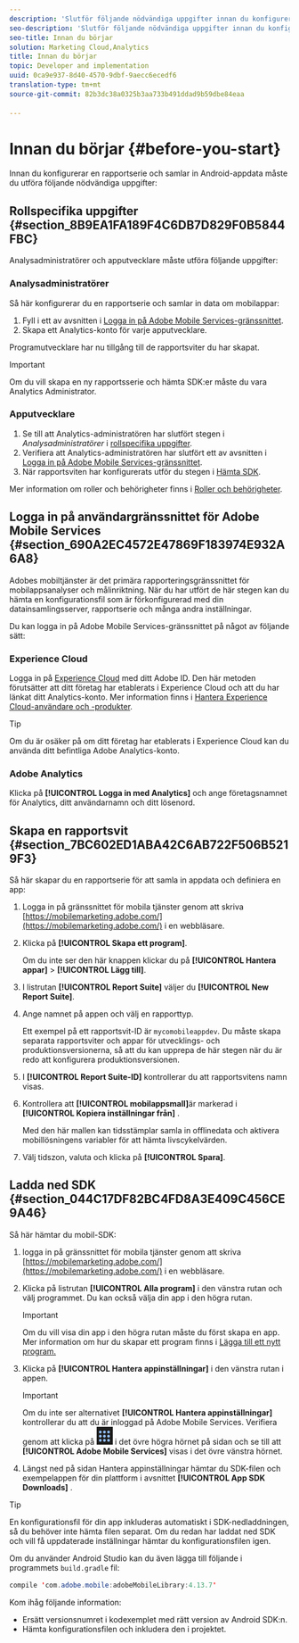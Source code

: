 ```yaml
---
description: 'Slutför följande nödvändiga uppgifter innan du konfigurerar en rapportsserie och samlar in Android-appdata: '
seo-description: 'Slutför följande nödvändiga uppgifter innan du konfigurerar en rapportsserie och samlar in Android-appdata: '
seo-title: Innan du börjar
solution: Marketing Cloud,Analytics
title: Innan du börjar
topic: Developer and implementation
uuid: 0ca9e937-8d40-4570-9dbf-9aecc6ecedf6
translation-type: tm+mt
source-git-commit: 82b3dc38a0325b3aa733b491ddad9b59dbe84eaa

---
```



# Innan du börjar {#before-you-start}

Innan du konfigurerar en rapportserie och samlar in Android-appdata måste du utföra följande nödvändiga uppgifter:

## Rollspecifika uppgifter {#section_8B9EA1FA189F4C6DB7D829F0B5844FBC}

Analysadministratörer och apputvecklare måste utföra följande uppgifter:

### Analysadministratörer

Så här konfigurerar du en rapportserie och samlar in data om mobilappar:

1. Fyll i ett av avsnitten i [Logga in på Adobe Mobile Services-gränssnittet](../getting-started/requirements.md#section_690A2EC4572E47869F183974E932A6A8).
1. Skapa ett Analytics-konto för varje apputvecklare.

Programutvecklare har nu tillgång till de rapportsviter du har skapat.

>[!IMPORTANT]
>
>Om du vill skapa en ny rapportsserie och hämta SDK:er måste du vara Analytics Administrator.

### Apputvecklare

1. Se till att Analytics-administratören har slutfört stegen i *Analysadministratörer* i [rollspecifika uppgifter](../getting-started/requirements.md#section_8B9EA1FA189F4C6DB7D829F0B5844FBC).
1. Verifiera att Analytics-administratören har slutfört ett av avsnitten i [Logga in på Adobe Mobile Services-gränssnittet](../getting-started/requirements.md#section_690A2EC4572E47869F183974E932A6A8).
1. När rapportsviten har konfigurerats utför du stegen i [Hämta SDK](../getting-started/requirements.md#section_044C17DF82BC4FD8A3E409C456CE9A46).

Mer information om roller och behörigheter finns i [Roller och behörigheter](/help/using/gs/c-mob-roles-and-permissions.md).

## Logga in på användargränssnittet för Adobe Mobile Services {#section_690A2EC4572E47869F183974E932A6A8}

Adobes mobiltjänster är det primära rapporteringsgränssnittet för mobilappsanalyser och målinriktning. När du har utfört de här stegen kan du hämta en konfigurationsfil som är förkonfigurerad med din datainsamlingsserver, rapportserie och många andra inställningar.

Du kan logga in på Adobe Mobile Services-gränssnittet på något av följande sätt:

### Experience Cloud

Logga in på [Experience Cloud](https://experiencecloud.adobe.com) med ditt Adobe ID. Den här metoden förutsätter att ditt företag har etablerats i Experience Cloud och att du har länkat ditt Analytics-konto. Mer information finns i [Hantera Experience Cloud-användare och -produkter](https://docs.adobe.com/content/help/en/core-services/interface/manage-users-and-products/admin-getting-started.html).

>[!TIP]
>
>Om du är osäker på om ditt företag har etablerats i Experience Cloud kan du använda ditt befintliga Adobe Analytics-konto.

### Adobe Analytics

Klicka på **[!UICONTROL Logga in med Analytics]** och ange företagsnamnet för Analytics, ditt användarnamn och ditt lösenord.

## Skapa en rapportsvit {#section_7BC602ED1ABA42C6AB722F506B5219F3}

Så här skapar du en rapportserie för att samla in appdata och definiera en app:

1. Logga in på gränssnittet för mobila tjänster genom att skriva [https://mobilemarketing.adobe.com/](https://mobilemarketing.adobe.com/) i en webbläsare.
1. Klicka på **[!UICONTROL Skapa ett program]**.

   Om du inte ser den här knappen klickar du på **[!UICONTROL Hantera appar]** > **[!UICONTROL Lägg till]**.

1. I listrutan **[!UICONTROL Report Suite]** väljer du **[!UICONTROL New Report Suite]**.

1. Ange namnet på appen och välj en rapporttyp.

   Ett exempel på ett rapportsvit-ID är `mycomobileappdev`. Du måste skapa separata rapportsviter och appar för utvecklings- och produktionsversionerna, så att du kan upprepa de här stegen när du är redo att konfigurera produktionsversionen.
1. I **[!UICONTROL Report Suite-ID]** kontrollerar du att rapportsvitens namn visas.
1. Kontrollera att **[!UICONTROL mobilappsmall]**&#x200B;är markerad i **[!UICONTROL Kopiera inställningar från]** .

   Med den här mallen kan tidsstämplar samla in offlinedata och aktivera mobillösningens variabler för att hämta livscykelvärden.

1. Välj tidszon, valuta och klicka på **[!UICONTROL Spara]**.

## Ladda ned SDK {#section_044C17DF82BC4FD8A3E409C456CE9A46}

Så här hämtar du mobil-SDK:

1. logga in på gränssnittet för mobila tjänster genom att skriva [https://mobilemarketing.adobe.com/](https://mobilemarketing.adobe.com/) i en webbläsare.
1. Klicka på listrutan **[!UICONTROL Alla program]** i den vänstra rutan och välj programmet.
Du kan också välja din app i den högra rutan.

   >[!IMPORTANT]
   >
   >Om du vill visa din app i den högra rutan måste du först skapa en app. Mer information om hur du skapar ett program finns i [Lägga till ett nytt program.](https://docs.adobe.com/content/help/en/mobile-services/using/manage-apps-ug/t-new-app.html)

1. Klicka på **[!UICONTROL Hantera appinställningar]** i den vänstra rutan i appen.

   >[!IMPORTANT]
   >
   >Om du inte ser alternativet **[!UICONTROL Hantera appinställningar]** kontrollerar du att du är inloggad på Adobe Mobile Services. Verifiera genom att klicka på ![lösningsväljarikonen](assets/solution-switcher.png) i det övre högra hörnet på sidan och se till att **[!UICONTROL Adobe Mobile Services]** visas i det övre vänstra hörnet.

1. Längst ned på sidan Hantera appinställningar hämtar du SDK-filen och exempelappen för din plattform i avsnittet **[!UICONTROL App SDK Downloads]** .

>[!TIP]
>
>En konfigurationsfil för din app inkluderas automatiskt i SDK-nedladdningen, så du behöver inte hämta filen separat. Om du redan har laddat ned SDK och vill få uppdaterade inställningar hämtar du konfigurationsfilen igen.

Om du använder Android Studio kan du även lägga till följande i programmets `build.gradle` fil:

```java
compile 'com.adobe.mobile:adobeMobileLibrary:4.13.7'
```

Kom ihåg följande information:

* Ersätt versionsnumret i kodexemplet med rätt version av Android SDK:n.
* Hämta konfigurationsfilen och inkludera den i projektet.
